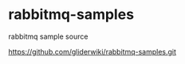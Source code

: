 rabbitmq-samples
================

rabbitmq  sample source

https://github.com/gliderwiki/rabbitmq-samples.git

